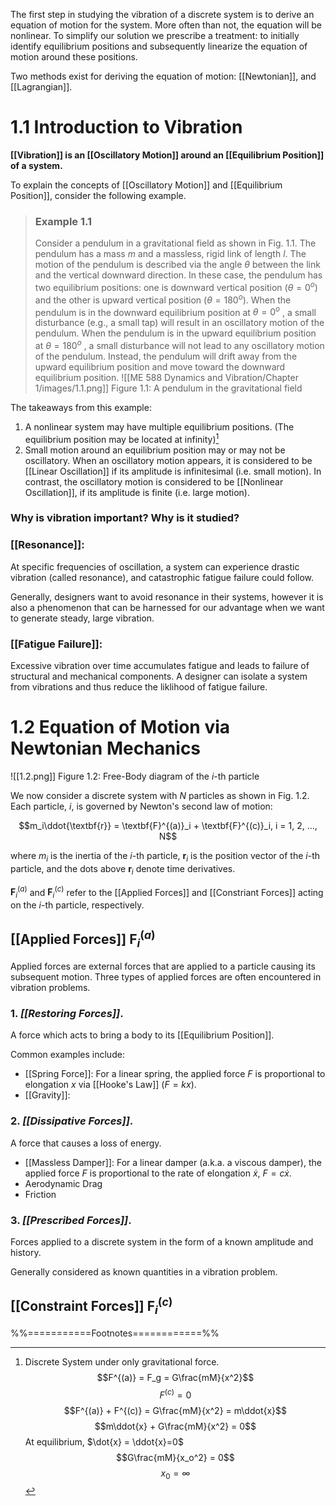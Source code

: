 The first step in studying the vibration of a discrete system is to derive an equation of motion for the system. More often than not, the equation will be nonlinear. To simplify our solution we prescribe a treatment: to initially identify equilibrium positions and subsequently linearize the equation of motion around these positions.

Two methods exist for deriving the equation of motion: [[Newtonian]], and [[Lagrangian]].

# 1.1 Introduction to Vibration

**[[Vibration]] is an [[Oscillatory Motion]] around an [[Equilibrium Position]] of a system.**

To explain the concepts of [[Oscillatory Motion]] and [[Equilibrium Position]], consider the following example.
> ### Example 1.1
> Consider a pendulum in a gravitational field as shown in Fig. 1.1. The pendulum has a mass *m* and a massless, rigid link of length *l*. The motion of the pendulum is described via the angle *θ* between the link and the vertical downward direction. In these case, the pendulum has two equilibrium positions: one is downward vertical position ($\theta = 0^o$) and the other is upward vertical position ($\theta = 180^o$). When the pendulum is in the downward equilibrium position at $\theta = 0^o$ , a small disturbance (e.g., a small tap) will result in an oscillatory motion of the pendulum. When the pendulum is in the upward equilibrium position at $\theta = 180^o$ , a small disturbance will not lead to any oscillatory motion of the pendulum. Instead, the pendulum will drift away from the upward equilibrium position and move toward the downward equilibrium position.
> ![[ME 588 Dynamics and Vibration/Chapter 1/images/1.1.png]]
> Figure 1.1: A pendulum in the gravitational field

The takeaways from this example:

1. A nonlinear system may have multiple equilibrium positions. (The equilibrium position may be located at infinity)[^1]
2. Small motion around an equilibrium position may or may not be oscillatory. When an oscillatory motion appears, it is considered to be [[Linear Oscillation]] if its amplitude is infinitesimal (i.e. small motion). In contrast, the oscillatory motion is considered to be [[Nonlinear Oscillation]], if its amplitude is finite (i.e. large motion).

### Why is vibration important? Why is it studied?
### [[Resonance]]:
At specific frequencies of oscillation, a system can experience drastic vibration (called resonance), and catastrophic fatigue failure could follow.

Generally, designers want to avoid resonance in their systems, however it is also a phenomenon that can be harnessed for our advantage when we want to generate steady, large vibration.
### [[Fatigue Failure]]:
Excessive vibration over time accumulates fatigue and leads to failure of structural and mechanical components. A designer can isolate a system from vibrations and thus reduce the liklihood of fatigue failure.

# 1.2 Equation of Motion via Newtonian Mechanics

![[1.2.png]]
Figure 1.2: Free-Body diagram of the $i$-th particle

We now consider a discrete system with $N$ particles as shown in Fig. 1.2. Each particle, $i$, is governed by Newton's second law of motion:

$$m_i\ddot{\textbf{r}} = \textbf{F}^{(a)}_i + \textbf{F}^{(c)}_i, i = 1, 2, ..., N$$

where $m_i$ is the inertia of the $i$-th particle, $\textbf{r}_i$ is the position vector of the $i$-th particle, and the dots above $\textbf{r}_i$ denote time derivatives.

$\textbf{F}^{(a)}_i$ and $\textbf{F}^{(c)}_i$ refer to the [[Applied Forces]] and [[Constriant Forces]] acting on the $i$-th particle, respectively.

## [[Applied Forces]] $\textbf{F}^{(a)}_i$

Applied forces are external forces that are applied to a particle causing its subsequent motion. Three types of applied forces are often encountered in vibration problems.

### 1. *[[Restoring Forces]]*. 
A force which acts to bring a body to its [[Equilibrium Position]].

Common examples include:
- [[Spring Force]]: For a linear spring, the applied force $F$ is proportional to elongation $x$ via [[Hooke's Law]] ($F = kx$).
- [[Gravity]]: 

### 2. *[[Dissipative Forces]]*.
A force that causes a loss of energy.

- [[Massless Damper]]: For a linear damper (a.k.a. a viscous damper), the applied force $F$ is proportional to the rate of elongation $\dot{x}$, $F = c\dot{x}$.
- Aerodynamic Drag
- Friction

### 3. *[[Prescribed Forces]]*.
Forces applied to a discrete system in the form of a known amplitude and history.

Generally considered as known quantities in a vibration problem.

## [[Constraint Forces]] $\textbf{F}^{(c)}_i$



%%===========Footnotes============%%
[^1]: Discrete System under only gravitational force.
$$F^{(a)} = F_g = G\frac{mM}{x^2}$$
$$F^{(c)} = 0$$
$$F^{(a)} + F^{(c)} = G\frac{mM}{x^2} = m\ddot{x}$$
$$m\ddot{x} + G\frac{mM}{x^2} = 0$$
At equilibrium, $\dot{x} = \ddot{x}=0$
$$G\frac{mM}{x_o^2} = 0$$
$$x_0 = \infty$$

